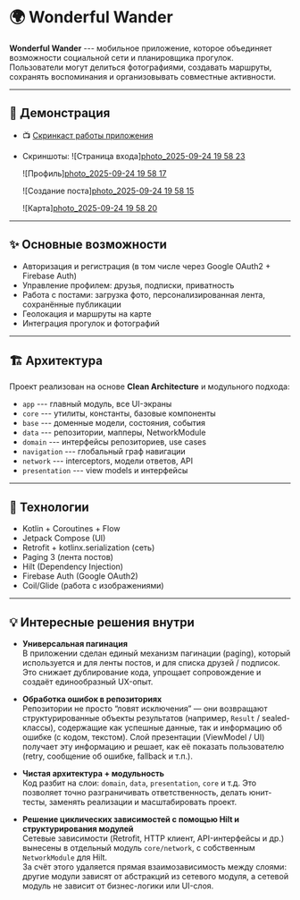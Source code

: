 # 🌍 Wonderful Wander

**Wonderful Wander** --- мобильное приложение, которое объединяет
возможности социальной сети и планировщика прогулок.\
Пользователи могут делиться фотографиями, создавать маршруты, сохранять
воспоминания и организовывать совместные активности.

------------------------------------------------------------------------

## 🎥 Демонстрация

-   📺 [Скринкаст работы приложения](https://disk.360.yandex.ru/d/GcEvVR2xIxaqMQ)
-   Скриншоты:
    ![Страница входа][photo_2025-09-24 19 58 23](https://github.com/user-attachments/assets/7e071016-829d-418c-86fd-9d381b7f1357)

    ![Профиль][photo_2025-09-24 19 58 17](https://github.com/user-attachments/assets/0cca3309-1ede-40df-8fd0-b83badfb9bc7)

    ![Создание поста][photo_2025-09-24 19 58 15](https://github.com/user-attachments/assets/f3c13536-8a48-416a-8809-f506623a282e)

    ![Карта][photo_2025-09-24 19 58 20](https://github.com/user-attachments/assets/cb5b14b3-47a9-4901-83fc-3d7b2fd94adf)


------------------------------------------------------------------------

## ✨ Основные возможности

-   Авторизация и регистрация (в том числе через Google OAuth2 +
    Firebase Auth)
-   Управление профилем: друзья, подписки, приватность
-   Работа с постами: загрузка фото, персонализированная лента,
    сохранённые публикации
-   Геолокация и маршруты на карте
-   Интеграция прогулок и фотографий

------------------------------------------------------------------------

## 🏗 Архитектура

Проект реализован на основе **Clean Architecture** и модульного подхода:

-   `app` --- главный модуль, все UI-экраны
-   `core` --- утилиты, константы, базовые компоненты
-   `base` --- доменные модели, состояния, события
-   `data` --- репозитории, мапперы, NetworkModule
-   `domain` --- интерфейсы репозиториев, use cases
-   `navigation` --- глобальный граф навигации
-   `network` --- interceptors, модели ответов, API
-   `presentation` --- view models и интерфейсы

------------------------------------------------------------------------

## 🧰 Технологии

-   Kotlin + Coroutines + Flow
-   Jetpack Compose (UI)
-   Retrofit + kotlinx.serialization (сеть)
-   Paging 3 (лента постов)
-   Hilt (Dependency Injection)
-   Firebase Auth (Google OAuth2)
-   Coil/Glide (работа с изображениями)

------------------------------------------------------------------------

## 💡 Интересные решения внутри

- **Универсальная пагинация**  
  В приложении сделан единый механизм пагинации (paging), который используется и для ленты постов, и для списка друзей / подписок. Это снижает дублирование кода, упрощает сопровождение и создаёт единообразный UX-опыт.

- **Обработка ошибок в репозиториях**  
  Репозитории не просто “ловят исключения” — они возвращают структурированные объекты результатов (например, `Result` / sealed-классы), содержащие как успешные данные, так и информацию об ошибке (с кодом, текстом). Слой презентации (ViewModel / UI) получает эту информацию и решает, как её показать пользователю (retry, сообщение об ошибке, fallback и т.п.).

- **Чистая архитектура + модульность**  
  Код разбит на слои: `domain`, `data`, `presentation`, `core` и т.д. Это позволяет точно разграничивать ответственность, делать юнит-тесты, заменять реализации и масштабировать проект.

- **Решение циклических зависимостей с помощью Hilt и структурирования модулей**  
  Сетевые зависимости (Retrofit, HTTP клиент, API-интерфейсы и др.) вынесены в отдельный модуль `core/network`, с собственным `NetworkModule` для Hilt.  
  За счёт этого удаляется прямая взаимозависимость между слоями: другие модули зависят от абстракций из сетевого модуля, а сетевой модуль не зависит от бизнес-логики или UI-слоя.

